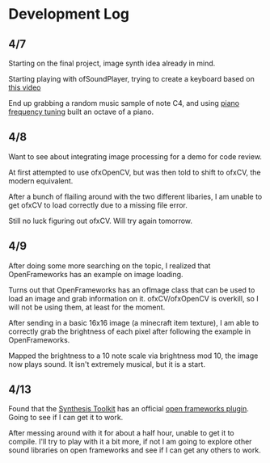 # Development Log
## 4/7
Starting on the final project, image synth idea already in mind.

Starting playing with ofSoundPlayer, trying to create a keyboard based on [this video](https://www.youtube.com/watch?v=BWMuQzDA_7U)

End up grabbing a random music sample of note C4, and using [piano frequency tuning](http://pages.mtu.edu/~suits/notefreqs.html) built an octave of a piano.

## 4/8
Want to see about integrating image processing for a demo for code review.

At first attempted to use ofxOpenCV, but was then told to shift to ofxCV, the modern equivalent.

After a bunch of flailing around with the two different libaries, I am unable to get ofxCV to load correctly due to a missing file error.

Still no luck figuring out ofxCV. Will try again tomorrow.

## 4/9
After doing some more searching on the topic, I realized that OpenFrameworks has an example on image loading.

Turns out that OpenFrameworks has an ofImage class that can be used to load an image and grab information on it. ofxCV/ofxOpenCV is overkill, so I will not be using them, at least for the moment.

After sending in a basic 16x16 image (a minecraft item texture), I am able to correctly grab the brightness of each pixel after following the example in OpenFrameworks.

Mapped the brightness to a 10 note scale via brightness mod 10, the image now plays sound. It isn't extremely musical, but it is a start.

## 4/13
Found that the [Synthesis Toolkit](https://ccrma.stanford.edu/software/stk/index.html) has an official [open frameworks plugin](https://github.com/Ahbee/ofxStk). Going to see if I can get it to work.

After messing around with it for about a half hour, unable to get it to compile. I'll try to play with it a bit more, if not I am going to explore other sound libraries on open frameworks and see if I can get any others to work.
